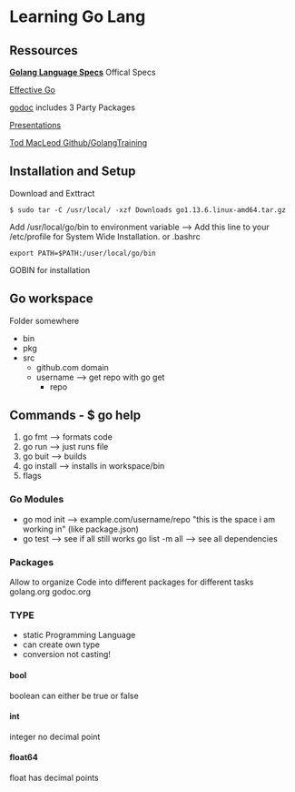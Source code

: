 # Learning Go Lang

## Ressources

**[Golang Language Specs](https://golang.org/ref/spec)** Offical Specs

[Effective Go](https://golang.org/doc/effective_go.html)

[godoc](https://godoc.org/) includes 3 Party Packages

[Presentations](https://goo.gl/Tbz6Xf)

[Tod MacLeod Github/GolangTraining](https://github.com/GoesToEleven/GolangTraining)

## Installation and Setup

Download and Exttract

    $ sudo tar -C /usr/local/ -xzf Downloads go1.13.6.linux-amd64.tar.gz

Add /usr/local/go/bin to environment variable --> Add this line to your
/etc/profile for System Wide Installation. or .bashrc

    export PATH=$PATH:/user/local/go/bin

GOBIN for installation

## Go workspace

Folder somewhere

- bin
- pkg
- src
  - github.com domain
  - username --> get repo with go get
    - repo

## Commands - \$ go help

1. go fmt --> formats code
1. go run --> just runs file
1. go buit --> builds
1. go install --> installs in workspace/bin
1. flags

### Go Modules

- go mod init --> example.com/username/repo "this is the space i am working in"
  (like package.json)
- go test --> see if all still works go list -m all --> see all dependencies

### Packages

Allow to organize Code into different packages for different tasks golang.org
godoc.org

### TYPE

- static Programming Language
- can create own type
- conversion not casting!

#### bool
boolean can either be true or false

#### int
integer no decimal point

#### float64
float has decimal points
